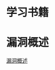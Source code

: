 # 学习书籍

# 漏洞概述
[漏洞概述](https://github.com/bloodzer0/Enterprise_Security_Build--Open_Source/tree/master/Vulnerability)
